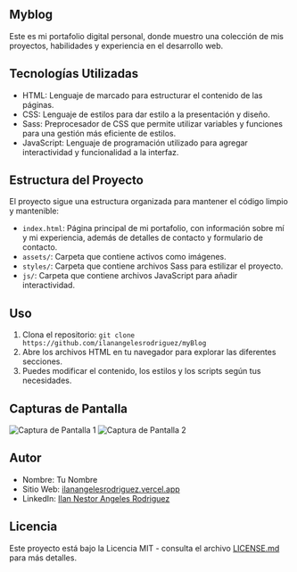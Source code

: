 ## Myblog

Este es mi portafolio digital personal, donde muestro una colección de mis proyectos, habilidades y experiencia en el desarrollo web.

## Tecnologías Utilizadas

- HTML: Lenguaje de marcado para estructurar el contenido de las páginas.
- CSS: Lenguaje de estilos para dar estilo a la presentación y diseño.
- Sass: Preprocesador de CSS que permite utilizar variables y funciones para una gestión más eficiente de estilos.
- JavaScript: Lenguaje de programación utilizado para agregar interactividad y funcionalidad a la interfaz.

## Estructura del Proyecto

El proyecto sigue una estructura organizada para mantener el código limpio y mantenible:

- `index.html`: Página principal de mi portafolio, con información sobre mí y mi experiencia, además de detalles de contacto y formulario de contacto.
- `assets/`: Carpeta que contiene activos como imágenes.
- `styles/`: Carpeta que contiene archivos Sass para estilizar el proyecto.
- `js/`: Carpeta que contiene archivos JavaScript para añadir interactividad.

## Uso

1. Clona el repositorio: `git clone https://github.com/ilanangelesrodriguez/myBlog`
2. Abre los archivos HTML en tu navegador para explorar las diferentes secciones.
3. Puedes modificar el contenido, los estilos y los scripts según tus necesidades.

## Capturas de Pantalla

![Captura de Pantalla 1](/screenshots/screenshot1.png)
![Captura de Pantalla 2](/screenshots/screenshot2.png)

## Autor

- Nombre: Tu Nombre
- Sitio Web: [ilanangelesrodriguez.vercel.app](https://ilanangelesrodriguez.vercel.app/)
- LinkedIn: [Ilan Nestor Angeles Rodriguez](https://www.linkedin.com/in/ilannestorangelesrodriguez/)

## Licencia

Este proyecto está bajo la Licencia MIT - consulta el archivo [LICENSE.md](LICENSE.md) para más detalles.